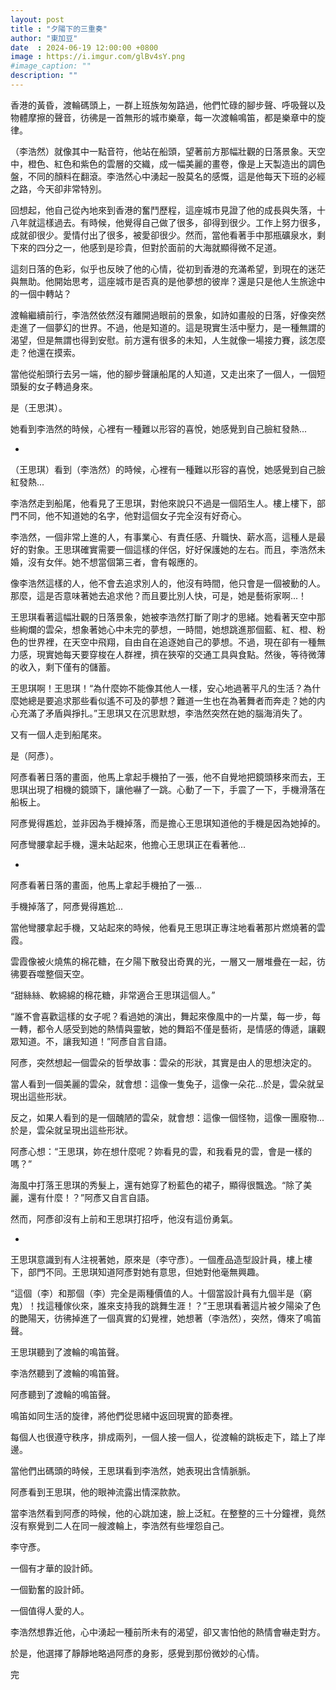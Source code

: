 ```yaml
---
layout: post
title : "夕陽下的三重奏"
author: "東加豆"
date  : 2024-06-19 12:00:00 +0800
image : https://i.imgur.com/glBv4sY.png
#image_caption: ""
description: ""
---
```


香港的黃昏，渡輪碼頭上，一群上班族匆匆路過，他們忙碌的腳步聲、呼吸聲以及物體摩擦的聲音，彷彿是一首無形的城市樂章，每一次渡輪鳴笛，都是樂章中的旋律。

<!--more-->

（李浩然）就像其中一點音符，他站在船頭，望著前方那幅壯觀的日落景象。天空中，橙色、紅色和紫色的雲層的交織，成一幅美麗的畫卷，像是上天製造出的調色盤，不同的顏料在翻滾。李浩然心中湧起一股莫名的感慨，這是他每天下班的必經之路，今天卻非常特別。

回想起，他自己從內地來到香港的奮鬥歷程，這座城市見證了他的成長與失落，十八年就這樣過去。有時候，他覺得自己做了很多，卻得到很少。工作上努力很多，成就卻很少。愛情付出了很多，被愛卻很少。然而，當他看著手中那瓶礦泉水，剩下來的四分之一，他感到是珍貴，但對於面前的大海就顯得微不足道。

這刻日落的色彩，似乎也反映了他的心情，從初到香港的充滿希望，到現在的迷茫與無助。他開始思考，這座城市是否真的是他夢想的彼岸？還是只是他人生旅途中的一個中轉站？

渡輪繼續前行，李浩然依然沒有離開過眼前的景象，如詩如畫般的日落，好像突然走進了一個夢幻的世界。不過，他是知道的。這是現實生活中壓力，是一種無謂的渴望，但是無謂也得到安慰。前方還有很多的未知，人生就像一場接力賽，該怎麼走？他還在摸索。

當他從船頭行去另一端，他的腳步聲讓船尾的人知道，又走出來了一個人，一個短頭髮的女子轉過身來。

是（王思淇）。

她看到李浩然的時候，心裡有一種難以形容的喜悅，她感覺到自己臉紅發熱...

-

（王思琪）看到（李浩然）的時候，心裡有一種難以形容的喜悅，她感覺到自己臉紅發熱...

李浩然走到船尾，他看見了王思琪，對他來說只不過是一個陌生人。樓上樓下，部門不同，他不知道她的名字，他對這個女子完全沒有好奇心。

李浩然，一個非常上進的人，有事業心、有責任感、升職快、薪水高，這種人是最好的對象。王思琪確實需要一個這樣的伴侶，好好保護她的左右。而且，李浩然未婚，沒有女伴。她不想當個第三者，會有報應的。

像李浩然這樣的人，他不會去追求別人的，他沒有時間，他只會是一個被動的人。那麼，這是否意味著她去追求他？而且要比別人快，可是，她是藝術家啊...！

王思琪看著這幅壯觀的日落景象，她被李浩然打斷了剛才的思緒。她看著天空中那些絢爛的雲朵，想象著她心中未完的夢想，一時間，她想跳進那個藍、紅、橙、粉色的世界裡，在天空中飛翔，自由自在追逐她自己的夢想。不過，現在卻有一種無力感，現實她每天要穿梭在人群裡，擠在狹窄的交通工具與食點。然後，等待微薄的收入，剩下僅有的儲蓄。

王思琪啊！王思琪！“為什麼妳不能像其他人一樣，安心地過著平凡的生活？為什麼她總是要追求那些看似遙不可及的夢想？難道一生也在為著舞者而奔走？她的内心充滿了矛盾與掙扎。”王思琪又在沉思默想，李浩然突然在她的腦海消失了。

又有一個人走到船尾來。

是（阿彥）。

阿彥看著日落的畫面，他馬上拿起手機拍了一張，他不自覺地把鏡頭移來而去，王思琪出現了相機的鏡頭下，讓他嚇了一跳。心動了一下，手震了一下，手機滑落在船板上。

阿彥覺得尷尬，並非因為手機掉落，而是擔心王思琪知道他的手機是因為她掉的。

阿彥彎腰拿起手機，還未站起來，他擔心王思琪正在看著他...

-

阿彥看著日落的畫面，他馬上拿起手機拍了一張...

手機掉落了，阿彥覺得尷尬...

當他彎腰拿起手機，又站起來的時候，他看見王思琪正專注地看著那片燃燒著的雲霞。

雲霞像被火燒焦的棉花糖，在夕陽下散發出奇異的光，一層又一層堆疊在一起，彷彿要吞噬整個天空。

“甜絲絲、軟綿綿的棉花糖，非常適合王思琪這個人。”

“誰不會喜歡這樣的女子呢？看過她的演出，舞起來像風中的一片葉，每一步，每一轉，都令人感受到她的熱情與靈敏，她的舞蹈不僅是藝術，是情感的傳遞，讓觀眾知道。不，讓我知道！”阿彥自言自語。

阿彥，突然想起一個雲朵的哲學故事：雲朵的形狀，其實是由人的思想決定的。

當人看到一個美麗的雲朵，就會想：這像一隻兔子，這像一朵花...於是，雲朵就呈現出這些形狀。

反之，如果人看到的是一個醜陋的雲朵，就會想：這像一個怪物，這像一團廢物...於是，雲朵就呈現出這些形狀。

阿彥心想：“王思琪，妳在想什麼呢？妳看見的雲，和我看見的雲，會是一樣的嗎？”

海風中打落王思琪的秀髮上，還有她穿了粉藍色的裙子，顯得很飄逸。“除了美麗，還有什麼！？”阿彥又自言自語。

然而，阿彥卻沒有上前和王思琪打招呼，他沒有這份勇氣。

-

王思琪意識到有人注視著她，原來是（李守彥）。一個產品造型設計員，樓上樓下，部門不同。王思琪知道阿彥對她有意思，但她對他毫無興趣。

“這個（李）和那個（李）完全是兩種價值的人。十個當設計員有九個半是（窮鬼）！找這種傢伙來，誰來支持我的跳舞生涯！？”王思琪看著這片被夕陽染了色的艷陽天，彷彿掉進了一個真實的幻覺裡，她想著（李浩然），突然，傳來了鳴笛聲。

王思琪聽到了渡輪的鳴笛聲。

李浩然聽到了渡輪的鳴笛聲。

阿彥聽到了渡輪的鳴笛聲。

鳴笛如同生活的旋律，將他們從思緒中返回現實的節奏裡。

每個人也很遵守秩序，排成兩列，一個人接一個人，從渡輪的跳板走下，踏上了岸邊。

當他們出碼頭的時候，王思琪看到李浩然，她表現出含情脈脈。

阿彥看到王思琪，他的眼神流露出情深款款。

當李浩然看到阿彥的時候，他的心跳加速，臉上泛紅。在整整的三十分鐘裡，竟然沒有察覺到二人在同一艘渡輪上，李浩然有些埋怨自己。

李守彥。

一個有才華的設計師。

一個勤奮的設計師。

一個值得人愛的人。

李浩然想靠近他，心中湧起一種前所未有的渴望，卻又害怕他的熱情會嚇走對方。

於是，他選擇了靜靜地略過阿彥的身影，感覺到那份微妙的心情。

完

<!--END-->